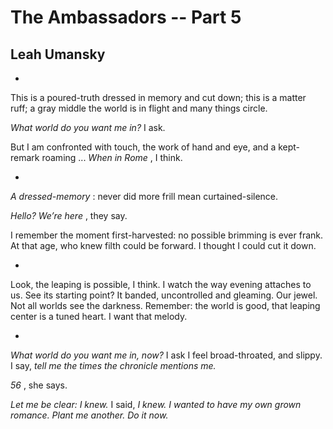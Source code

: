 # The Ambassadors -- Part 5
## Leah Umansky
+

This is a poured-truth dressed in memory
and cut down; this is a matter ruff; a gray middle
the world is in flight and many things circle.

_What world do you want me in?_ I ask.


But I am confronted with touch, the work of hand and eye,
and a kept-remark roaming ...
_When in Rome_ , I think.



+

 _A dressed-memory_ : never did more frill mean curtained-silence.

_Hello?_
_We’re here_ , they say.


I remember the moment first-harvested: no possible brimming is
ever frank. At that age, who knew filth could be forward. I thought
I could cut it down.


+

Look, the leaping is possible, I think. I watch the way evening attaches
to us. See its starting point? It banded, uncontrolled and gleaming.
Our jewel. Not all worlds see the darkness.
Remember: the world is good, that leaping center is a tuned heart.
I want that melody.


+

 _What world do you want me in, now?_ I ask
I feel broad-throated, and slippy.
I say, _tell me the times the chronicle mentions me._

_56_ , she says.


_Let me be clear: I knew._ I said, _I knew. I wanted to have my own grown
romance._
_Plant me another. Do it now._